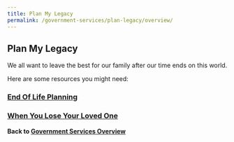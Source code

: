 ```yaml
---
title: Plan My Legacy
permalink: /government-services/plan-legacy/overview/
---
```


## Plan My Legacy

We all want to leave the best for our family after our time ends on this world. 

Here are some resources you might need:


### [End Of Life Planning](https://www.mylegacy.gov.sg/end-of-life-planning/)


### [When You Lose Your Loved One](https://www.mylegacy.gov.sg/when-death-happens/)



**Back to [Government Services Overview](/government-services/overview/)**
